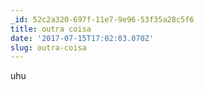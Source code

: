 ```yaml
---
_id: 52c2a320-697f-11e7-9e96-53f35a28c5f6
title: outra coisa
date: '2017-07-15T17:02:03.070Z'
slug: outra-coisa
---
```

uhu
